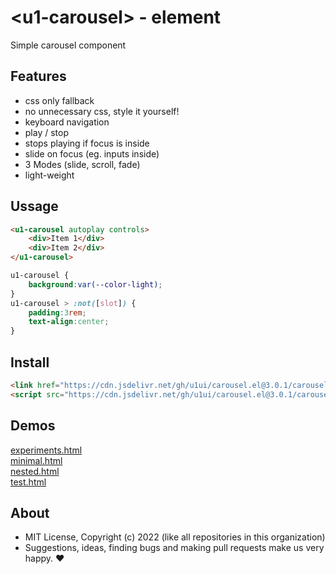 # &lt;u1-carousel&gt; - element
Simple carousel component

## Features

- css only fallback
- no unnecessary css, style it yourself!
- keyboard navigation
- play / stop
- stops playing if focus is inside
- slide on focus (eg. inputs inside)
- 3 Modes (slide, scroll, fade)
- light-weight

## Ussage

```html
<u1-carousel autoplay controls>
    <div>Item 1</div>
    <div>Item 2</div>
</u1-carousel>
```

```css
u1-carousel {
    background:var(--color-light);
}
u1-carousel > :not([slot]) {
    padding:3rem;
    text-align:center;
}
```

## Install

```html
<link href="https://cdn.jsdelivr.net/gh/u1ui/carousel.el@3.0.1/carousel.min.css" rel=stylesheet>
<script src="https://cdn.jsdelivr.net/gh/u1ui/carousel.el@3.0.1/carousel.min.js" type=module>
```

## Demos

[experiments.html](http://gcdn.li/u1ui/carousel.el@main/tests/experiments.html)  
[minimal.html](http://gcdn.li/u1ui/carousel.el@main/tests/minimal.html)  
[nested.html](http://gcdn.li/u1ui/carousel.el@main/tests/nested.html)  
[test.html](http://gcdn.li/u1ui/carousel.el@main/tests/test.html)  

## About

- MIT License, Copyright (c) 2022 <u1> (like all repositories in this organization) <br>
- Suggestions, ideas, finding bugs and making pull requests make us very happy. ♥

